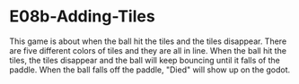 # E08b-Adding-Tiles

This game is about when the ball hit the tiles and the tiles disappear.
There are five different colors of tiles and they are all in line.
When the ball hit the tiles, the tiles disappear and the ball will keep bouncing until it falls of the paddle.
When the ball falls off the paddle, "Died" will show up on the godot.
